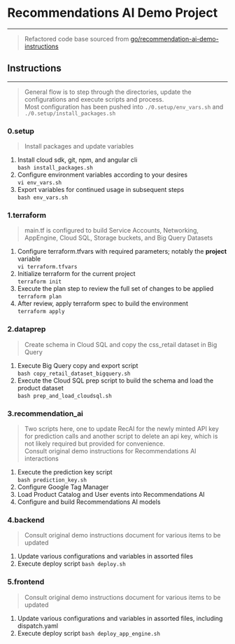 # Recommendations AI Demo Project
___
> Refactored code base sourced from
> [go/recommendation-ai-demo-instructions](http://go/recommendation-ai-demo-instructions)



## Instructions

---
> General flow is to step through the directories, update the configurations and execute scripts and process.  
> Most configuration has been pushed into `./0.setup/env_vars.sh` and `./0.setup/install_packages.sh`

### 0.setup
> Install packages and update variables
1. Install cloud sdk, git, npm, and angular cli  
     `bash install_packages.sh`
2. Configure environment variables according to your desires  
    `vi env_vars.sh`
3. Export variables for continued usage in subsequent steps  
    `bash env_vars.sh`

### 1.terraform
> main.tf is configured to build Service Accounts, Networking, AppEngine, Cloud SQL, Storage buckets, and Big Query Datasets
1. Configure terraform.tfvars with required parameters; notably the **project** variable  
   `vi terraform.tfvars`
2. Initialize terraform for the current project  
   `terraform init`
3. Execute the plan step to review the full set of changes to be applied  
   `terraform plan`
4. After review, apply terraform spec to build the environment  
   `terraform apply`

### 2.dataprep
> Create schema in Cloud SQL and copy the css_retail dataset in Big Query
1. Execute Big Query copy and export script  
   `bash copy_retail_dataset_bigquery.sh`
2. Execute the Cloud SQL prep script to build the schema and load the product dataset  
   `bash prep_and_load_cloudsql.sh`

### 3.recommendation_ai
> Two scripts here, one to update RecAI for the newly minted API key for prediction calls
> and another script to delete an api key, which is not likely required but provided for convenience.  
> Consult original demo instructions for Recommendations AI interactions
1. Execute the prediction key script  
   `bash prediction_key.sh`
2. Configure Google Tag Manager
3. Load Product Catalog and User events into Recommendations AI
4. Configure and build Recommendations AI models
   
### 4.backend
> Consult original demo instructions document for various items to be updated
1. Update various configurations and variables in assorted files
2. Execute deploy script
   `bash deploy.sh`

### 5.frontend
> Consult original demo instructions document for various items to be updated
1. Update various configurations and variables in assorted files, including dispatch.yaml
2. Execute deploy script
   `bash deploy_app_engine.sh`